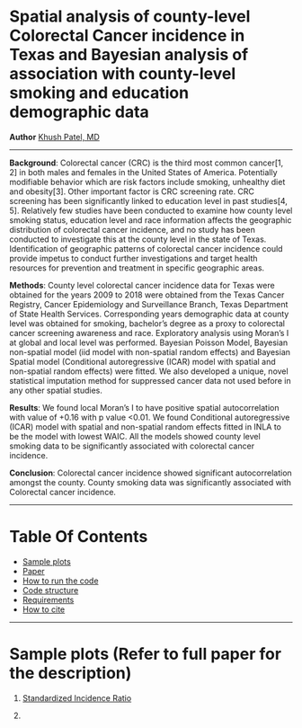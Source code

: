 # Spatial analysis of county-level Colorectal Cancer incidence in Texas and Bayesian analysis of association with county-level smoking and education demographic data

**Author**
[Khush Patel, MD](https://khushpatelmd.github.io/)

<hr />

**Background**: Colorectal cancer (CRC) is the third most common cancer[1, 2] in both males and females in the United States of America. Potentially modifiable behavior which are risk factors include smoking, unhealthy diet and obesity[3]. Other important factor is CRC screening rate. CRC screening has been significantly linked to education level in past studies[4, 5]. Relatively few studies have been conducted to examine how county level smoking status, education level and race information affects the geographic distribution of colorectal cancer incidence, and no study has been conducted to investigate this at the county level in the state of Texas. Identification of geographic patterns of colorectal cancer incidence could provide impetus to conduct further investigations and target health resources for prevention and treatment in specific geographic areas.

**Methods**: County level colorectal cancer incidence data for Texas were obtained for the years 2009 to 2018 were obtained from the Texas Cancer Registry, Cancer Epidemiology and Surveillance Branch, Texas Department of State Health Services. Corresponding years demographic data at county level was obtained for smoking, bachelor’s degree as a proxy to colorectal cancer screening awareness and race. Exploratory analysis using Moran’s I at global and local level was performed. Bayesian Poisson Model, Bayesian non-spatial model (iid model with non-spatial random effects) and Bayesian Spatial model (Conditional autoregressive (ICAR) model with spatial and non-spatial random effects) were fitted. We also developed a unique, novel statistical imputation method for suppressed cancer data not used before in any other spatial studies.

**Results**: We found local Moran’s I to have positive spatial autocorrelation with value of +0.16 with p value <0.01. We found Conditional autoregressive (ICAR) model with spatial and non-spatial random effects fitted in INLA to be the model with lowest WAIC. All the models showed county level smoking data to be significantly associated with colorectal cancer incidence.

**Conclusion**: Colorectal cancer incidence showed significant autocorrelation amongst the county. County smoking data was significantly associated with Colorectal cancer incidence. 

<hr />

# Table Of Contents
-  [Sample plots](#Sample-plots)
-  [Paper](#Paper)
-  [How to run the code](#How-to-run)
-  [Code structure](#Code-structure)
-  [Requirements](#Requirements)
-  [How to cite](#How-to-cite)

<hr />

# Sample plots (Refer to full paper for the description)

1. [Standardized Incidence Ratio](images/SIR.png)

2. 






